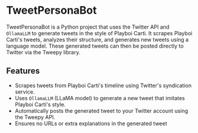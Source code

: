 # TweetPersonaBot

TweetPersonaBot is a Python project that uses the Twitter API and `OllamaLLM` to generate tweets in the style of Playboi Carti. It scrapes Playboi Carti's tweets, analyzes their structure, and generates new tweets using a language model. These generated tweets can then be posted directly to Twitter via the Tweepy library.

## Features

- Scrapes tweets from Playboi Carti's timeline using Twitter's syndication service.
- Uses `OllamaLLM` (LLaMA model) to generate a new tweet that imitates Playboi Carti's style.
- Automatically posts the generated tweet to your Twitter account using the Tweepy API.
- Ensures no URLs or extra explanations in the generated tweet